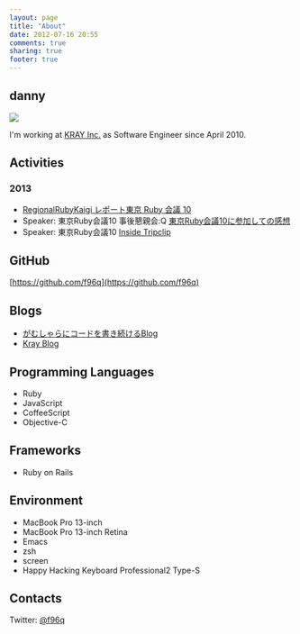 ```yaml
---
layout: page
title: "About"
date: 2012-07-16 20:55
comments: true
sharing: true
footer: true
---
```


## danny
![](/images/uploads/face.jpg)

I'm working at [KRAY Inc.](http://kray.jp) as Software Engineer since April 2010.

## Activities
### 2013
+ [RegionalRubyKaigi レポート東京 Ruby 会議 10](http://jp.rubyist.net/magazine/?0041-TokyoRubyKaigi10Report_1st)
+ Speaker: 東京Ruby会議10 事後懇親会:Q [東京Ruby会議10に参加しての感想](https://speakerdeck.com/f96q/deng-qiang-rubyhui-yi-10nican-jia-sitefalsegan-xiang)
+ Speaker: 東京Ruby会議10 [Inside Tripclip](https://speakerdeck.com/f96q/inside-tripclip)

## GitHub
[https://github.com/f96q](https://github.com/f96q)

## Blogs
+ [がむしゃらにコードを書き続けるBlog](http://f96q.github.com)
+ [Kray Blog](http://kray.jp/author/danny)

## Programming Languages
+ Ruby
+ JavaScript
+ CoffeeScript
+ Objective-C

## Frameworks
+ Ruby on Rails

## Environment
+ MacBook Pro 13-inch
+ MacBook Pro 13-inch Retina
+ Emacs
+ zsh
+ screen
+ Happy Hacking Keyboard Professional2 Type-S

## Contacts
Twitter: [@f96q](https://twitter.com/#!/f96q)
